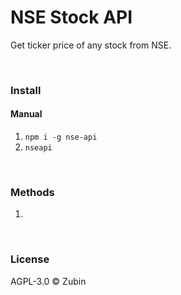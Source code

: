 # NSE Stock API

Get ticker price of any stock from NSE.

<br>

### Install



#### Manual

1. ```npm i -g nse-api```
2. ```nseapi```

<br>

### Methods

1. 

<br>

### License

AGPL-3.0 ©️ Zubin